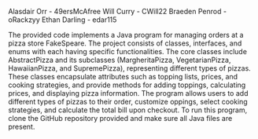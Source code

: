 Alasdair Orr - 49ersMcAfree Will Curry - CWill22 Braeden Penrod - oRackzyy Ethan Darling - edar115

The provided code implements a Java program for managing orders at a pizza store FakeSpeare. The project consists of classes, interfaces, and enums with each having specific functionalities. The core classes include AbstractPizza and its subclasses (MargheritaPizza, VegetarianPizza, HawaiianPizza, and SupremePizza), representing different types of pizzas. These classes encapsulate attributes such as topping lists, prices, and cooking strategies, and provide methods for adding toppings, calculating prices, and displaying pizza information. The program allows users to add different types of pizzas to their order, customize oppings, select cooking strategies, and calculate the total bill upon checkout. To run this program, clone the GitHub repository provided and make sure all Java files are present. 


